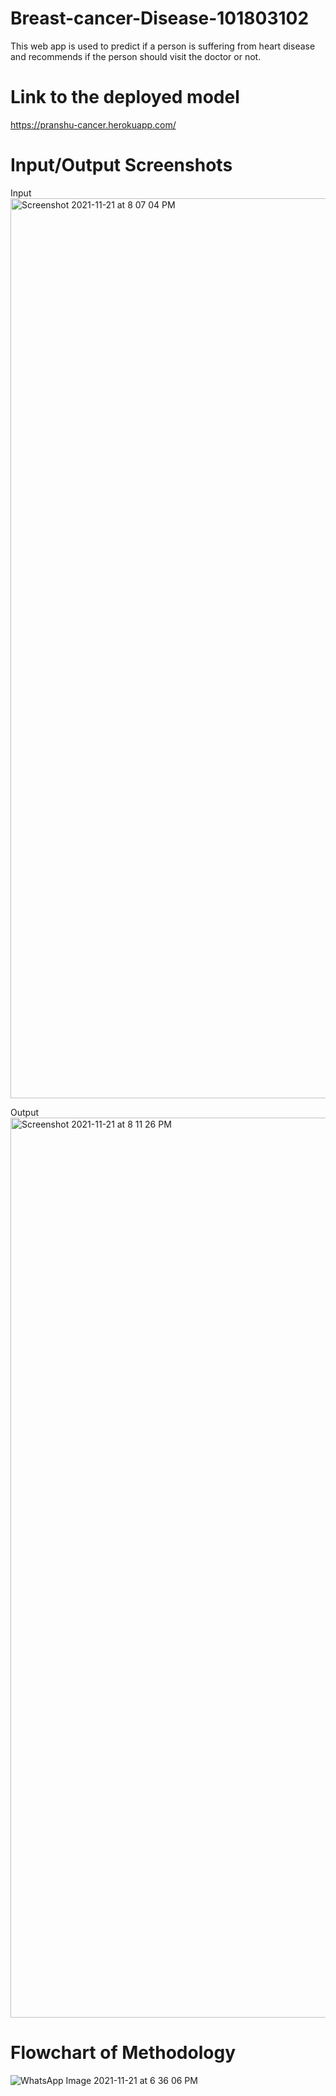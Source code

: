 # Breast-cancer-Disease-101803102

This web app is used to predict if a person is suffering from heart disease and recommends if the person should visit the doctor or not.

# Link to the deployed model
https://pranshu-cancer.herokuapp.com/


# Input/Output Screenshots

Input 
<img width="1440" alt="Screenshot 2021-11-21 at 8 07 04 PM" src="https://user-images.githubusercontent.com/90909588/142766467-4147f0fc-bd35-466c-9c35-4c1d292be53c.png">


Output 
<img width="1440" alt="Screenshot 2021-11-21 at 8 11 26 PM" src="https://user-images.githubusercontent.com/90909588/142766464-1ec05af2-67ac-4a5b-a946-cc25c99f8d85.png">

# Flowchart of Methodology
![WhatsApp Image 2021-11-21 at 6 36 06 PM](https://user-images.githubusercontent.com/90909588/142766514-979b9946-636c-49d1-8bf3-87841a18367e.jpeg)


